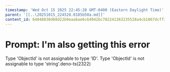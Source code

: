 ```yaml
---
timestamp: 'Wed Oct 15 2025 22:45:28 GMT-0400 (Eastern Daylight Time)'
parent: '[[..\20251015_224528.0185b50a.md]]'
content_id: 64048830d68d22b9eaabae6c64942bc702241363235528a4cb1867dcff38acb6
---
```


# Prompt: I'm also getting this error

Type 'ObjectId' is not assignable to type 'ID'.
Type 'ObjectId' is not assignable to type 'string'.deno-ts(2322)
